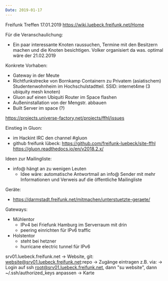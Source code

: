 ```yaml
---
Date: 2019-01-17
---
```



Freifunk Treffen 17.01.2019
https://wiki.luebeck.freifunk.net/Home

Für die Veranschaulichung:
- Ein paar interessante Knoten raussuchen, Termine mit den Besitzern machen und die Knoten besichtigen. Volker organisiert da was. optimal wäre der 21.02.2019

Konkrete Vorhaben:
- Gateway in der Meute
- Richtfunkstrecke von Bornkamp Containern zu Privatem (asiatischem) Studentenwohnheim im Hochschulstadtteil. SSID: internet4me (3 ubiquity mesh knoten)
- Gluon auf einen Ubiquiti Router im Space flashen
- Außeninstallation von der Mengstr. abbauen
- Built Server im space (?)

https://projects.universe-factory.net/projects/ffhl/issues

Einstieg in Gluon:
- im Hackint IRC den channel #gluon
- github freifunk lübeck:
    https://github.com/freifunk-luebeck/site-ffhl
    https://gluon.readthedocs.io/en/v2018.2.x/

Ideen zur Mailingliste:
- info@ hängt an zu wenigen Leuten
  - Idee wäre: automatische Antwortmail an info@ Sender mit mehr Informationen und Verweis auf die öffentliche Mailingliste

Geräte:
- https://darmstadt.freifunk.net/mitmachen/unterstuetzte-geraete/

Gateways:
- Mühlentor
  - IPv4 bei Friefunk Hamburg im Serverraum mit drin
  - peering einrichten für IPv6 traffic
- Holstentor
  - steht bei hetzner
  - hurricane electric tunnel für IPv6

srv01.luebeck.freifunk.net
-> Website, git: website@srv01.luebeck.freifunk.net:repo
   -> Zugänge eintragen z.B. via:
       -> Login auf ssh root@srv01.luebeck.freifunk.net, dann "su website", dann ~/.ssh/authorized_keys anpassen
-> Karte
